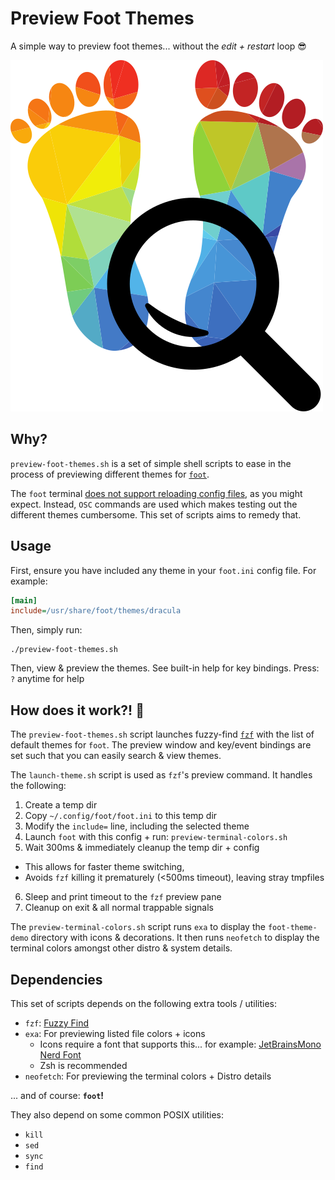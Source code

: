 Preview Foot Themes
===================

A simple way to preview foot themes... without the _edit + restart_ loop 😎

[![Preview Foot Logo](./foot-theme-demo/preview-foot-logo.svg)](./foot-theme-demo/preview-foot-logo.svg)

Why?
----

`preview-foot-themes.sh` is a set of simple shell scripts to ease in the
process of previewing different themes for [`foot`][1].

The `foot` terminal [does not support reloading config files][2], as
you might expect. Instead, `OSC` commands are used which makes testing
out the different themes cumbersome.  This set of scripts aims to remedy
that.

Usage
-----

First, ensure you have included any theme in your `foot.ini` config file.
For example:

```ini
[main]
include=/usr/share/foot/themes/dracula
```

Then, simply run:

```shell
./preview-foot-themes.sh
```

Then, view & preview the themes. See built-in help for key bindings.
Press: `?` anytime for help

How does it work?! 🤔
--------------------

The `preview-foot-themes.sh` script launches fuzzy-find [`fzf`][3]
with the list of default themes for `foot`.  The preview window and
key/event bindings are set such that you can easily search & view themes.

The `launch-theme.sh` script is used as `fzf`'s preview command. It handles
the following:

1. Create a temp dir
2. Copy `~/.config/foot/foot.ini` to this temp dir
3. Modify the `include=` line, including the selected theme
4. Launch `foot` with this config + run: `preview-terminal-colors.sh`
5. Wait 300ms & immediately cleanup the temp dir + config
  - This allows for faster theme switching,
  - Avoids `fzf` killing it prematurely (<500ms timeout), leaving stray tmpfiles
6. Sleep and print timeout to the `fzf` preview pane
7. Cleanup on exit & all normal trappable signals

The `preview-terminal-colors.sh` script runs `exa` to display the
`foot-theme-demo` directory with icons & decorations.  It then runs `neofetch`
to display the terminal colors amongst other distro & system details.

Dependencies
------------

This set of scripts depends on the following extra tools / utilities:

- `fzf`: [Fuzzy Find][3]
- `exa`: For previewing listed file colors + icons
  - Icons require a font that supports this... for example:
    [JetBrainsMono Nerd Font][4]
  - Zsh is recommended
- `neofetch`: For previewing the terminal colors + Distro details

... and of course: **`foot`!**

They also depend on some common POSIX utilities:

- `kill`
- `sed`
- `sync`
- `find`

[1]: https://codeberg.org/dnkl/foot
[2]: https://codeberg.org/dnkl/foot/issues/708
[3]: https://github.com/junegunn/fzf
[4]: https://github.com/ryanoasis/nerd-fonts
